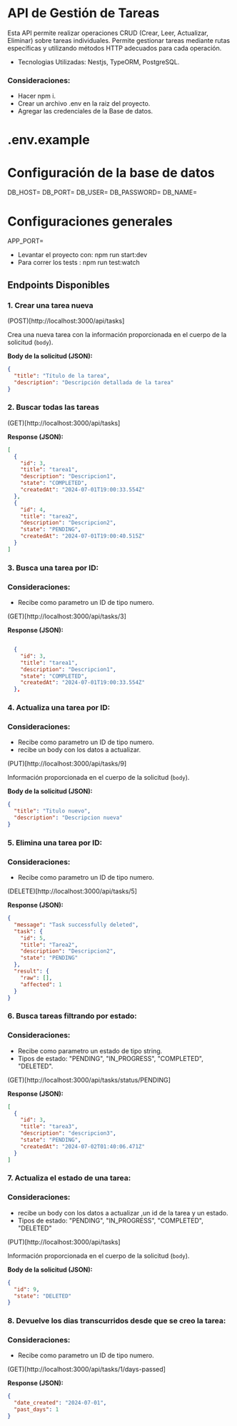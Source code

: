 # API de Gestión de Tareas

Esta API permite realizar operaciones CRUD (Crear, Leer, Actualizar, Eliminar) sobre tareas individuales. Permite gestionar tareas mediante rutas específicas y utilizando métodos HTTP adecuados para cada operación.

- Tecnologias Utilizadas: Nestjs, TypeORM, PostgreSQL.

### Consideraciones:

- Hacer npm i.
- Crear un archivo .env en la raiz del proyecto.
- Agregar las credenciales de la Base de datos.

# .env.example

# Configuración de la base de datos

DB_HOST=
DB_PORT=
DB_USER=
DB_PASSWORD=
DB_NAME=

# Configuraciones generales

APP_PORT=

- Levantar el proyecto con: npm run start:dev
- Para correr los tests : npm run test:watch

## Endpoints Disponibles

### 1. Crear una tarea nueva

(POST)[http://localhost:3000/api/tasks]

Crea una nueva tarea con la información proporcionada en el cuerpo de la solicitud (`body`).

**Body de la solicitud (JSON):**

```json
{
  "title": "Título de la tarea",
  "description": "Descripción detallada de la tarea"
}
```

### 2. Buscar todas las tareas

(GET)[http://localhost:3000/api/tasks]

**Response (JSON):**

```json
[
  {
    "id": 3,
    "title": "tarea1",
    "description": "Descripcion1",
    "state": "COMPLETED",
    "createdAt": "2024-07-01T19:00:33.554Z"
  },
  {
    "id": 4,
    "title": "tarea2",
    "description": "Descripcion2",
    "state": "PENDING",
    "createdAt": "2024-07-01T19:00:40.515Z"
  }
]
```

### 3. Busca una tarea por ID:

### Consideraciones:

- Recibe como parametro un ID de tipo numero.

(GET)[http://localhost:3000/api/tasks/3]

**Response (JSON):**

```json

  {
    "id": 3,
    "title": "tarea1",
    "description": "Descripcion1",
    "state": "COMPLETED",
    "createdAt": "2024-07-01T19:00:33.554Z"
  },

```

### 4. Actualiza una tarea por ID:

### Consideraciones:

- Recibe como parametro un ID de tipo numero.
- recibe un body con los datos a actualizar.

(PUT)[http://localhost:3000/api/tasks/9]

Información proporcionada en el cuerpo de la solicitud (`body`).

**Body de la solicitud (JSON):**

```json
{
  "title": "Titulo nuevo",
  "description": "Descripcion nueva"
}
```

### 5. Elimina una tarea por ID:

### Consideraciones:

- Recibe como parametro un ID de tipo numero.

(DELETE)[http://localhost:3000/api/tasks/5]

**Response (JSON):**

```json
{
  "message": "Task successfully deleted",
  "task": {
    "id": 5,
    "title": "Tarea2",
    "description": "Descripcion2",
    "state": "PENDING"
  },
  "result": {
    "raw": [],
    "affected": 1
  }
}
```

### 6. Busca tareas filtrando por estado:

### Consideraciones:

- Recibe como parametro un estado de tipo string.
- Tipos de estado: "PENDING", "IN_PROGRESS", "COMPLETED", "DELETED".

(GET)[http://localhost:3000/api/tasks/status/PENDING]

**Response (JSON):**

```json
[
  {
    "id": 3,
    "title": "tarea3",
    "description": "descripcion3",
    "state": "PENDING",
    "createdAt": "2024-07-02T01:40:06.471Z"
  }
]
```

### 7. Actualiza el estado de una tarea:

### Consideraciones:

- recibe un body con los datos a actualizar ,un id de la tarea y un estado.
- Tipos de estado: "PENDING", "IN_PROGRESS", "COMPLETED", "DELETED"

(PUT)[http://localhost:3000/api/tasks]

Información proporcionada en el cuerpo de la solicitud (`body`).

**Body de la solicitud (JSON):**

```json
{
  "id": 9,
  "state": "DELETED"
}
```

### 8. Devuelve los dias transcurridos desde que se creo la tarea:

### Consideraciones:

- Recibe como parametro un ID de tipo numero.

(GET)[http://localhost:3000/api/tasks/1/days-passed]

**Response (JSON):**

```json
{
  "date_created": "2024-07-01",
  "past_days": 1
}
```

